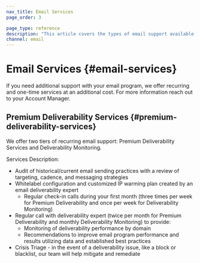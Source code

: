 ```yaml
---
nav_title: Email Services
page_order: 3

page_type: reference
description: "This article covers the types of email support available through Braze."
channel: email
---
```


# Email Services {#email-services}

If you need additional support with your email program, we offer recurring and one-time services at an additional cost. For more information reach out to your Account Manager.

## Premium Deliverability Services {#premium-deliverability-services}

We offer two tiers of recurring email support: Premium Deliverability Services and Deliverability Monitoring.

Services Description:

- Audit of historical/current email sending practices with a review of targeting, cadence, and messaging strategies
- Whitelabel configuration and customized IP warming plan created by an email deliverability expert
  - Regular check-in calls during your first month (three times per week for Premium Deliverability and once per week for Deliverability Monitoring)
- Regular call with deliverability expert (twice per month for Premium Deliverability and monthly Deliverability Monitoring) to provide:
  - Monitoring of deliverability performance by domain
  - Recommendations to improve email program performance and results utilizing data and established best practices
- Crisis Triage - in the event of a deliverability issue, like a block or blacklist, our team will help mitigate and remediate

